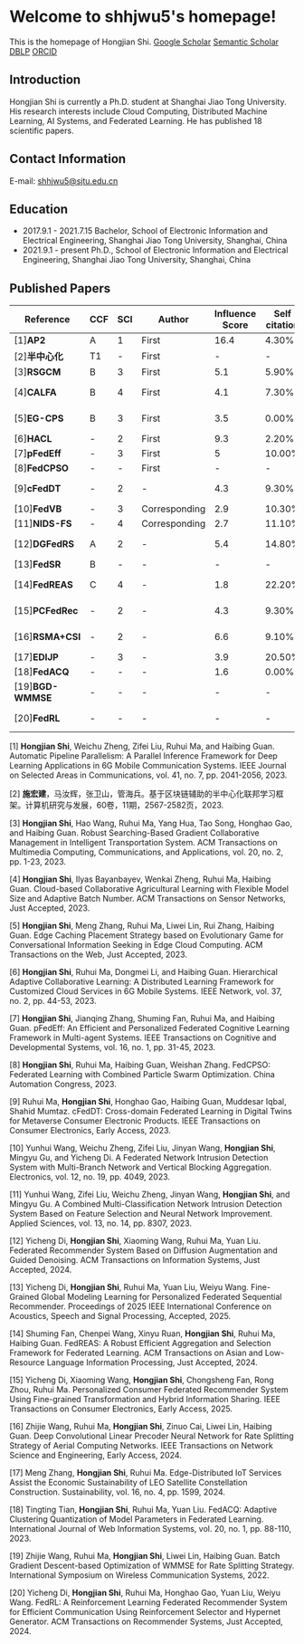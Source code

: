 # Welcome to shhjwu5's homepage!

This is the homepage of Hongjian Shi.
[Google Scholar](https://scholar.google.com/citations?user=wMJVGfAAAAAJ)  [Semantic Scholar](https://www.semanticscholar.org/author/Hongjian-Shi/2112515196)  [DBLP](https://dblp.org/pid/18/5755.html)  [ORCID](https://orcid.org/0000-0003-0743-7806)

## Introduction

Hongjian Shi is currently a Ph.D. student at Shanghai Jiao Tong University. His research interests include Cloud Computing, Distributed Machine Learning, AI Systems, and Federated Learning. He has published 18 scientific papers.

## Contact Information

E-mail: shhjwu5@sjtu.edu.cn

## Education

- 2017.9.1 - 2021.7.15 Bachelor, School of Electronic Information and Electrical Engineering, Shanghai Jiao Tong University, Shanghai, China
- 2021.9.1 - present Ph.D., School of Electronic Information and Electrical Engineering, Shanghai Jiao Tong University, Shanghai, China

## Published Papers

|Reference|CCF|SCI|Author|Influence Score|Self citation|link|Status|
| ---- | ---- | ---- | ---- | ---- | ---- | ---- | ---- |
|[1]**AP2**|A|1|First|16.4|4.30%|[link](https://doi.org/10.1109/JSAC.2023.3280970)|Published|
|[2]**半中心化**|T1|-|First|-|-|[link](https://doi.org/10.7544/issn1000-1239.202330286)|Published|
|[3]**RSGCM**|B|3|First|5.1|5.90%|[link](https://doi.org/10.1145/3549939)|Published|
|[4]**CALFA**|B|4|First|4.1|7.30%|[link](https://dl.acm.org/doi/abs/10.1145/3628431)|Just Accepted|
|[5]**EG-CPS**|B|3|First|3.5|0.00%|[link](https://dl.acm.org/doi/abs/10.1145/3624985)|Just Accepted|
|[6]**HACL**|-|2|First|9.3|2.20%|[link](https://doi.org/10.1109/MNET.001.2200382)|Published|
|[7]**pFedEff**|-|3|First|5|10.00%|[link](https://doi.org/10.1109/TCDS.2023.3288985)|Published|
|[8]**FedCPSO**|-|-|First|-|-|[link](http://dx.doi.org/10.1109/CAC59555.2023.10451632)|Published|
|[9]**cFedDT**|-|2|-|4.3|9.30%|[link](http://dx.doi.org/10.1109/TCE.2023.3327010)|Early Access|
|[10]**FedVB**|-|3|Corresponding|2.9|10.30%|[link](https://doi.org/10.3390/electronics12194049)|Published|
|[11]**NIDS-FS**|-|4|Corresponding|2.7|11.10%|[link](https://doi.org/10.3390/app13148307)|Published|
|[12]**DGFedRS**|A|2|-|5.4|14.80%|[link](https://dl.acm.org/doi/10.1145/3688570)|Just Accepted|
|[13]**FedSR**|B|-|-|-|-|[link]()|Accepted|
|[14]**FedREAS**|C|4|-|1.8|22.20%|[link](https://doi.org/10.1145/3670689)|Just Accepted|
|[15]**PCFedRec**|-|2|-|4.3|9.30%|[link](http://dx.doi.org/10.1109/TCE.2023.3327010)|Early Access|
|[16]**RSMA+CSI**|-|2|-|6.6|9.10%|[link](http://dx.doi.org/10.1109/TNSE.2024.3357104)|Early Access|
|[17]**EDIJP**|-|3|-|3.9|20.50%|[link](http://dx.doi.org/10.3390/su16041599)|Published|
|[18]**FedACQ**|-|-|-|1.6|0.00%|[link](http://dx.doi.org/10.1108/IJWIS-08-2023-0128)|Published|
|[19]**BGD-WMMSE**|-|-|-|-|-|[link](http://dx.doi.org/10.1109/ISWCS56560.2022.9940341)|Published|
|[20]**FedRL**|-|-|-|-|-|[link](https://doi.org/10.1145/3682076)|Just Accepted|



[1] **Hongjian Shi**, Weichu Zheng, Zifei Liu, Ruhui Ma, and Haibing Guan. Automatic Pipeline Parallelism: A Parallel Inference Framework for Deep Learning Applications in 6G Mobile Communication Systems. IEEE Journal on Selected Areas in Communications, vol. 41, no. 7, pp. 2041-2056, 2023. 

[2] **施宏建**，马汝辉，张卫山，管海兵。基于区块链辅助的半中心化联邦学习框架。计算机研究与发展，60卷，11期，2567-2582页，2023.

[3] **Hongjian Shi**, Hao Wang, Ruhui Ma, Yang Hua, Tao Song, Honghao Gao, and Haibing Guan. Robust Searching-Based Gradient Collaborative Management in Intelligent Transportation System. ACM Transactions on Multimedia Computing, Communications, and Applications, vol. 20, no. 2, pp. 1-23, 2023. 

[4] **Hongjian Shi**, Ilyas Bayanbayev, Wenkai Zheng, Ruhui Ma, Haibing Guan. Cloud-based Collaborative Agricultural Learning with Flexible Model Size and Adaptive Batch Number. ACM Transactions on Sensor Networks, Just Accepted, 2023. 

[5] **Hongjian Shi**, Meng Zhang, Ruhui Ma, Liwei Lin, Rui Zhang, Haibing Guan. Edge Caching Placement Strategy based on Evolutionary Game for Conversational Information Seeking in Edge Cloud Computing. ACM Transactions on the Web, Just Accepted, 2023. 

[6] **Hongjian Shi**, Ruhui Ma, Dongmei Li, and Haibing Guan. Hierarchical Adaptive Collaborative Learning: A Distributed Learning Framework for Customized Cloud Services in 6G Mobile Systems. IEEE Network, vol. 37, no. 2, pp. 44-53, 2023. 

[7] **Hongjian Shi**, Jianqing Zhang, Shuming Fan, Ruhui Ma, and Haibing Guan. pFedEff: An Efficient and Personalized Federated Cognitive Learning Framework in Multi-agent Systems. IEEE Transactions on Cognitive and Developmental Systems, vol. 16, no. 1, pp. 31-45, 2023. 

[8] **Hongjian Shi**, Ruhui Ma, Haibing Guan, Weishan Zhang. FedCPSO: Federated Learning with Combined Particle Swarm Optimization. China Automation Congress, 2023.

[9] Ruhui Ma, **Hongjian Shi**, Honghao Gao, Haibing Guan, Muddesar Iqbal, Shahid Mumtaz. cFedDT: Cross-domain Federated Learning in Digital Twins for Metaverse Consumer Electronic Products. IEEE Transactions on Consumer Electronics, Early Access, 2023.

[10] Yunhui Wang, Weichu Zheng, Zifei Liu, Jinyan Wang, **Hongjian Shi**, Mingyu Gu, and Yicheng Di. A Federated Network Intrusion Detection System with Multi-Branch Network and Vertical Blocking Aggregation. Electronics, vol. 12, no. 19, pp. 4049, 2023. 

[11] Yunhui Wang, Zifei Liu, Weichu Zheng, Jinyan Wang, **Hongjian Shi**, and Mingyu Gu. A Combined Multi-Classification Network Intrusion Detection System Based on Feature Selection and Neural Network Improvement. Applied Sciences, vol. 13, no. 14, pp. 8307, 2023.

[12] Yicheng Di, **Hongjian Shi**, Xiaoming Wang, Ruhui Ma, Yuan Liu. Federated Recommender System Based on Diffusion Augmentation and Guided Denoising. ACM Transactions on Information Systems, Just Accepted, 2024.

[13] Yicheng Di, **Hongjian Shi**, Ruhui Ma, Yuan Liu, Weiyu Wang. Fine-Grained Global Modeling Learning for Personalized Federated Sequential Recommender. Proceedings of 2025 IEEE International Conference on Acoustics, Speech and Signal Processing, Accepted, 2025.

[14] Shuming Fan, Chenpei Wang, Xinyu Ruan, **Hongjian Shi**, Ruhui Ma, Haibing Guan. FedREAS: A Robust Efficient Aggregation and Selection Framework for Federated Learning. ACM Transactions on Asian and Low-Resource Language Information Processing, Just Accepted, 2024.

[15] Yicheng Di, Xiaoming Wang, **Hongjian Shi**, Chongsheng Fan, Rong Zhou, Ruhui Ma. Personalized Consumer Federated Recommender System Using Fine-grained Transformation and Hybrid Information Sharing. IEEE Transactions on Consumer Electronics, Early Access, 2025.

[16] Zhijie Wang, Ruhui Ma, **Hongjian Shi**, Zinuo Cai, Liwei Lin, Haibing Guan. Deep Convolutional Linear Precoder Neural Network for Rate Splitting Strategy of Aerial Computing Networks. IEEE Transactions on Network Science and Engineering, Early Access, 2024.

[17] Meng Zhang, **Hongjian Shi**, Ruhui Ma. Edge-Distributed IoT Services Assist the Economic Sustainability of LEO Satellite Constellation Construction. Sustainability, vol. 16, no. 4, pp. 1599, 2024.

[18] Tingting Tian, **Hongjian Shi**, Ruhui Ma, Yuan Liu. FedACQ: Adaptive Clustering Quantization of Model Parameters in Federated Learning. International Journal of Web Information Systems, vol. 20, no. 1, pp. 88-110, 2023.

[19] Zhijie Wang, Ruhui Ma, **Hongjian Shi**, Liwei Lin, Haibing Guan. Batch Gradient Descent-based Optimization of WMMSE for Rate Splitting Strategy. International Symposium on Wireless Communication Systems, 2022.

[20] Yicheng Di, **Hongjian Shi**, Ruhui Ma, Honghao Gao, Yuan Liu, Weiyu Wang. FedRL: A Reinforcement Learning Federated Recommender System for Efficient Communication Using Reinforcement Selector and Hypernet Generator. ACM Transactions on Recommender Systems, Just Accepted, 2024.



